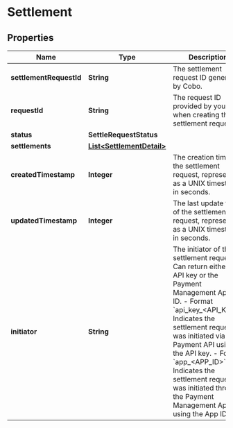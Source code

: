 

# Settlement


## Properties

| Name | Type | Description | Notes |
|------------ | ------------- | ------------- | -------------|
|**settlementRequestId** | **String** | The settlement request ID generated by Cobo. |  |
|**requestId** | **String** | The request ID provided by you when creating the settlement request. |  |
|**status** | **SettleRequestStatus** |  |  |
|**settlements** | [**List&lt;SettlementDetail&gt;**](SettlementDetail.md) |  |  |
|**createdTimestamp** | **Integer** | The creation time of the settlement request, represented as a UNIX timestamp in seconds. |  [optional] |
|**updatedTimestamp** | **Integer** | The last update time of the settlement request, represented as a UNIX timestamp in seconds. |  [optional] |
|**initiator** | **String** |  The initiator of this settlement request. Can return either an API key or the Payment Management App&#39;s ID.  - Format &#x60;api_key_&lt;API_KEY&gt;&#x60;: Indicates the settlement request was initiated via the Payment API using the API key. - Format &#x60;app_&lt;APP_ID&gt;&#x60;: Indicates the settlement request was initiated through the Payment Management App using the App ID.  |  [optional] |



